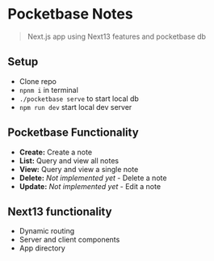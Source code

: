 # Pocketbase Notes

> Next.js app using Next13 features and pocketbase db

## Setup

- Clone repo
- `npnm i` in terminal
- `./pocketbase serve` to start local db
- `npm run dev` start local dev server

## Pocketbase Functionality

- **Create:** Create a note
- **List:** Query and view all notes
- **View:** Query and view a single note
- **Delete:** _Not implemented yet_ - Delete a note
- **Update:** _Not implemented yet_ - Edit a note

## Next13 functionality

- Dynamic routing
- Server and client components
- App directory
